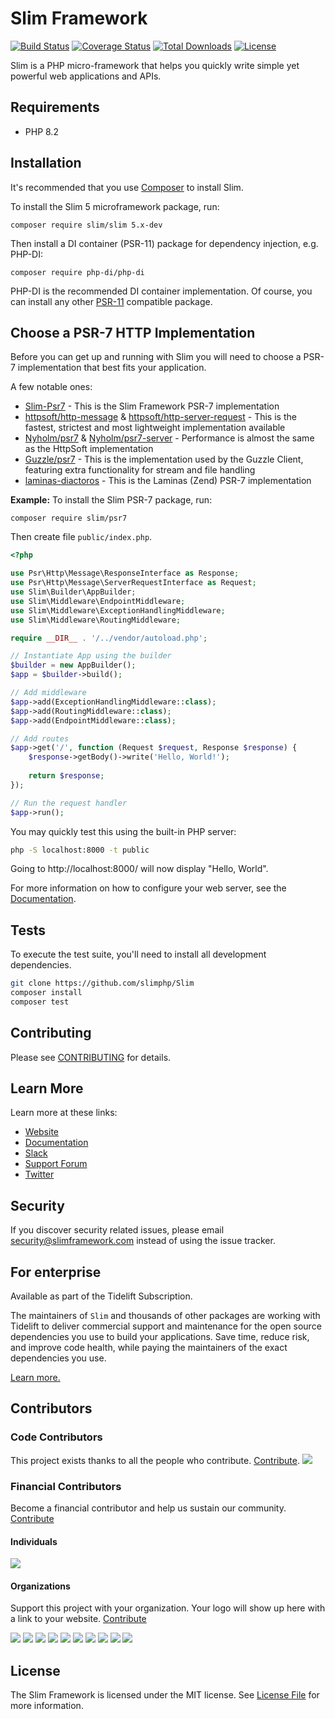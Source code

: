 # Slim Framework

[![Build Status](https://github.com/slimphp/Slim/actions/workflows/tests.yml/badge.svg?branch=4.x)](https://github.com/slimphp/Slim/actions/workflows/tests.yml?query=branch:4.x)
[![Coverage Status](https://coveralls.io/repos/github/slimphp/Slim/badge.svg?branch=4.x)](https://coveralls.io/github/slimphp/Slim?branch=4.x)
[![Total Downloads](https://poser.pugx.org/slim/slim/downloads)](https://packagist.org/packages/slim/slim)
[![License](https://poser.pugx.org/slim/slim/license)](https://packagist.org/packages/slim/slim)

Slim is a PHP micro-framework that helps you quickly write simple yet powerful web applications and APIs.

## Requirements

* PHP 8.2

## Installation

It's recommended that you use [Composer](https://getcomposer.org/) to install Slim.

To install the Slim 5 microframework package, run:

```
composer require slim/slim 5.x-dev
```

Then install a DI container (PSR-11) package for dependency injection, e.g. PHP-DI:

```
composer require php-di/php-di
```

PHP-DI is the recommended DI container implementation.
Of course, you can install any other [PSR-11](https://packagist.org/search/?tags=PSR-11) compatible package.

## Choose a PSR-7 HTTP Implementation

Before you can get up and running with Slim you will need to choose a 
PSR-7 implementation that best fits your application. 

A few notable ones:

- [Slim-Psr7](https://github.com/slimphp/Slim-Psr7) - This is the Slim Framework PSR-7 implementation
- [httpsoft/http-message](https://github.com/httpsoft/http-message) & [httpsoft/http-server-request](https://github.com/httpsoft/http-server-request) - This is the fastest, strictest and most lightweight implementation available
- [Nyholm/psr7](https://github.com/Nyholm/psr7) & [Nyholm/psr7-server](https://github.com/Nyholm/psr7-server) - Performance is almost the same as the HttpSoft implementation
- [Guzzle/psr7](https://github.com/guzzle/psr7) - This is the implementation used by the Guzzle Client, featuring extra functionality for stream and file handling
- [laminas-diactoros](https://github.com/laminas/laminas-diactoros) - This is the Laminas (Zend) PSR-7 implementation

**Example:** To install the Slim PSR-7 package, run:

```
composer require slim/psr7
```

Then create file `public/index.php`.

```php
<?php

use Psr\Http\Message\ResponseInterface as Response;
use Psr\Http\Message\ServerRequestInterface as Request;
use Slim\Builder\AppBuilder;
use Slim\Middleware\EndpointMiddleware;
use Slim\Middleware\ExceptionHandlingMiddleware;
use Slim\Middleware\RoutingMiddleware;

require __DIR__ . '/../vendor/autoload.php';

// Instantiate App using the builder
$builder = new AppBuilder();
$app = $builder->build();

// Add middleware
$app->add(ExceptionHandlingMiddleware::class);
$app->add(RoutingMiddleware::class);
$app->add(EndpointMiddleware::class);

// Add routes
$app->get('/', function (Request $request, Response $response) {
    $response->getBody()->write('Hello, World!');
    
    return $response;
});

// Run the request handler
$app->run();
```

You may quickly test this using the built-in PHP server:
```bash
php -S localhost:8000 -t public
```

Going to http://localhost:8000/ will now display "Hello, World".

For more information on how to configure your web server, 
see the [Documentation](https://www.slimframework.com/docs/v5/start/web-servers.html).

## Tests

To execute the test suite, you'll need to install all development dependencies.

```bash
git clone https://github.com/slimphp/Slim
composer install
composer test
```

## Contributing

Please see [CONTRIBUTING](CONTRIBUTING.md) for details.

## Learn More

Learn more at these links:

- [Website](https://www.slimframework.com)
- [Documentation](https://www.slimframework.com/docs/v5/start/installation.html)
- [Slack](https://slimphp.slack.com)
- [Support Forum](https://discourse.slimframework.com)
- [Twitter](https://twitter.com/slimphp)

## Security

If you discover security related issues, please email security@slimframework.com instead 
of using the issue tracker.

## For enterprise

Available as part of the Tidelift Subscription.

The maintainers of `Slim` and thousands of other packages are working with Tidelift 
to deliver commercial support and maintenance for the open source dependencies 
you use to build your applications. Save time, reduce risk, and improve code health, 
while paying the maintainers of the exact dependencies you use. 

[Learn more.](https://tidelift.com/subscription/pkg/packagist-slim-slim?utm_source=packagist-slim-slim&utm_medium=referral&utm_campaign=enterprise&utm_term=repo)

## Contributors

### Code Contributors

This project exists thanks to all the people who contribute. [Contribute](CONTRIBUTING.md).
<a href="https://github.com/slimphp/Slim/graphs/contributors">
    <img src="https://opencollective.com/slimphp/contributors.svg?width=890&button=false" />
</a>

### Financial Contributors

Become a financial contributor and help us sustain our community. [Contribute](https://opencollective.com/slimphp/contribute)

#### Individuals

<a href="https://opencollective.com/slimphp"><img src="https://opencollective.com/slimphp/individuals.svg?width=890"></a>

#### Organizations

Support this project with your organization. Your logo will show up here with a link to your website. [Contribute](https://opencollective.com/slimphp/contribute)

<a href="https://opencollective.com/slimphp/organization/0/website"><img src="https://opencollective.com/slimphp/organization/0/avatar.svg"></a>
<a href="https://opencollective.com/slimphp/organization/1/website"><img src="https://opencollective.com/slimphp/organization/1/avatar.svg"></a>
<a href="https://opencollective.com/slimphp/organization/2/website"><img src="https://opencollective.com/slimphp/organization/2/avatar.svg"></a>
<a href="https://opencollective.com/slimphp/organization/3/website"><img src="https://opencollective.com/slimphp/organization/3/avatar.svg"></a>
<a href="https://opencollective.com/slimphp/organization/4/website"><img src="https://opencollective.com/slimphp/organization/4/avatar.svg"></a>
<a href="https://opencollective.com/slimphp/organization/5/website"><img src="https://opencollective.com/slimphp/organization/5/avatar.svg"></a>
<a href="https://opencollective.com/slimphp/organization/6/website"><img src="https://opencollective.com/slimphp/organization/6/avatar.svg"></a>
<a href="https://opencollective.com/slimphp/organization/7/website"><img src="https://opencollective.com/slimphp/organization/7/avatar.svg"></a>
<a href="https://opencollective.com/slimphp/organization/8/website"><img src="https://opencollective.com/slimphp/organization/8/avatar.svg"></a>
<a href="https://opencollective.com/slimphp/organization/9/website"><img src="https://opencollective.com/slimphp/organization/9/avatar.svg"></a>

## License

The Slim Framework is licensed under the MIT license. See [License File](LICENSE.md) for more information.
